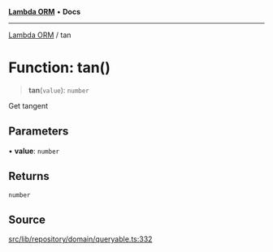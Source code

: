 [**Lambda ORM**](../README.md) • **Docs**

***

[Lambda ORM](../README.md) / tan

# Function: tan()

> **tan**(`value`): `number`

Get tangent

## Parameters

• **value**: `number`

## Returns

`number`

## Source

[src/lib/repository/domain/queryable.ts:332](https://github.com/lambda-orm/lambdaorm-base/blob/7ab89b6bcd2fea05971e688ab15feca3a500d972/src/lib/repository/domain/queryable.ts#L332)
